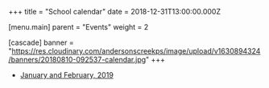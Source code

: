 +++
title = "School calendar"
date = 2018-12-31T13:00:00.000Z

[menu.main]
parent = "Events"
weight = 2

[cascade]
banner = "https://res.cloudinary.com/andersonscreekps/image/upload/v1630894324/banners/20180810-092537-calendar.jpg"
+++

* [January and February, 2019](https://res.cloudinary.com/andersonscreekps/calendars/acps-calendar-jan-2019.pdf)
